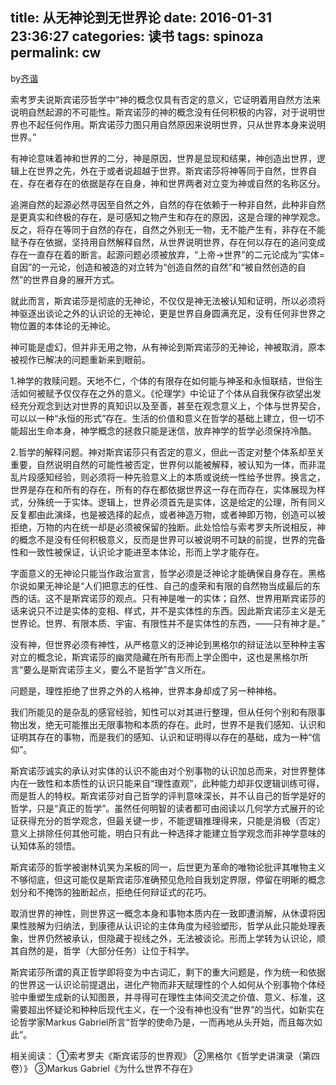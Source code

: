 title: 从无神论到无世界论
date: 2016-01-31 23:36:27
categories: 读书
tags: spinoza
permalink: cw
---
by[齐谐](http://caute.net/about/)

索考罗夫说斯宾诺莎哲学中“神的概念仅具有否定的意义，它证明着用自然方法来说明自然起源的不可能性。斯宾诺莎的神的概念没有任何积极的内容，对于说明世界也不起任何作用。斯宾诺莎力图只用自然原因来说明世界，只从世界本身来说明世界。”

有神论意味着神和世界的二分，神是原因，世界是显现和结果，神创造出世界，逻辑上在世界之先，外在于或者说超越于世界。斯宾诺莎将神等同于自然，世界自在，存在者存在的依据是存在自身，神和世界两者对立变为神或自然的名称区分。
<!--more-->

追溯自然的起源必然寻因至自然之外，自然的存在依赖于一种非自然，此种非自然是更真实和终极的存在，是可感知之物产生和存在的原因，这是合理的神学观念。反之，将存在等同于自然的存在，自然之外别无一物，无不能产生有，非存在不能赋予存在依据，坚持用自然解释自然，从世界说明世界，存在何以存在的追问变成存在一直存在着的断言。起源问题必须被放弃，“上帝→世界”的二元论成为“实体=自因”的一元论，创造和被造的对立转为“创造自然的自然”和“被自然创造的自然”的世界自身的展开方式。

就此而言，斯宾诺莎是彻底的无神论，不仅仅是神无法被认知和证明，所以必须将神驱逐出谈论之外的认识论的无神论，更是世界自身圆满充足，没有任何非世界之物位置的本体论的无神论。

神可能是虚幻，但并非无用之物，从有神论到斯宾诺莎的无神论，神被取消，原本被视作已解决的问题重新来到眼前。

1.神学的救赎问题。天地不仁，个体的有限存在如何能与神圣和永恒联结，世俗生活如何被赋予仅仅存在之外的意义。《伦理学》中论证了个体从自我保存欲望出发经充分观念到达对世界的真知识以及至善，甚至在观念意义上，个体与世界契合，可以以一种“永恒的形式”存在。生活的价值和意义在哲学的基础上建立，但一切不能超出生命本身，神学概念的拯救只能是迷信，放弃神学的哲学必须保持冷酷。

2.哲学的解释问题。神对斯宾诺莎只有否定的意义，但此一否定对整个体系却至关重要，自然说明自然的可能性被否定，世界何以能被解释，被认知为一体，而非混乱片段感知经验，则必须将一种先验意义上的本质或说统一性给予世界。换言之，世界是存在和所有的存在，所有的存在都依据世界这一存在而存在，实体展现为样式，分殊统一于实体。逻辑上，世界必须首先是实体，这是给定的公理，所有同义反复都由此演绎，也是被选择的起点，或者神造万物，或者神即万物，创造可以被拒绝，万物的内在统一却是必须被保留的独断。此处恰恰与索考罗夫所说相反，神的概念不是没有任何积极意义，反而是世界可以被说明不可缺的前提，世界的完备性和一致性被保证，认识论才能进至本体论，形而上学才能存在。

字面意义的无神论只能当作政治宣言，哲学必须是泛神论才能确保自身存在。黑格尔说如果无神论是“人们把意志的任性、自己的虛荣和有限的自然物当成最后的东西的话。这不是斯宾诺莎的观点。只有神是唯一的实体；自然、世界用斯宾诺莎的话来说只不过是实体的变相、样式，并不是实体性的东西。因此斯宾诺莎主义是无世界论。世界、有限本质、宇宙、有限性并不是实体性的东西，——只有神才是。”

没有神，但世界必须有神性，从严格意义的泛神论到黑格尔的辩证法以至种种主客对立的概念论，斯宾诺莎的幽灵隐藏在所有形而上学企图中，这也是黑格尔所言“要么是斯宾诺莎主义，要么不是哲学”含义所在。

问题是，理性拒绝了世界之外的人格神，世界本身却成了另一种神格。

我们所能见的是杂乱的感官经验，知性可以对其进行整理，但从任何个别和有限事物出发，绝无可能推出无限事物和本质的存在。此时，世界不是我们感知、认识和证明其存在的事物，而是我们的感知、认识和证明得以存在的基础，成为一种“信仰”。

斯宾诺莎诚实的承认对实体的认识不能由对个别事物的认识加总而来，对世界整体内在一致性和本质性的认识只能来自“理性直观”，此种能力却非仅逻辑训练可得，而是哲人的特权。斯宾诺莎对自己哲学的评判意味深长，并不认自己的哲学是好的哲学，只是“真正的哲学”。虽然任何明智的读者都可由阅读以几何学方式展开的论证获得充分的哲学观念，但最关键一步，不能逻辑推理得来，只能是消极（否定）意义上排除任何其他可能，明白只有此一种选择才能建立哲学观念而非神学意味的认知体系的领悟。

斯宾诺莎的哲学被谢林讥笑为呆板的同一，后世更为革命的唯物论批评其唯物主义不够彻底，但这可能仅是斯宾诺莎准确预见危险自我划定界限，停留在明晰的概念划分和不掩饰的独断起点，拒绝任何辩证式的花巧。

取消世界的神性，则世界这一概念本身和事物本质内在一致即遭消解，从休谟将因果性肢解为归纳法，到康德从认识论的主体角度为经验塑形，哲学从此只能处理表象，世界仍然被承认，但隐藏于视线之外，无法被谈论。形而上学转为认识论，顺其自然的是，哲学（大部分任务）让位于科学。

斯宾诺莎所谓的真正哲学即将变为中古词汇，剩下的重大问题是，作为统一和依据的世界这一认识论前提退出，进化产物而非天赋理性的个人如何从个别事物个体经验中重塑生成新的认知图景，并寻得可在理性主体间交流之价值、意义、标准，这需要超出怀疑论和种种后现代主义，在一个没有神也没有“世界”的当代，如新实在论哲学家Markus Gabriel所言“哲学的使命乃是，一而再地从头开始，而且每次如此”。

相关阅读：
①索考罗夫《斯宾诺莎的世界观》
②黑格尔《哲学史讲演录（第四卷）》
③Markus Gabriel《为什么世界不存在》
